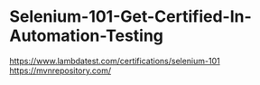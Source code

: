 # Selenium-101-Get-Certified-In-Automation-Testing

https://www.lambdatest.com/certifications/selenium-101
https://mvnrepository.com/
